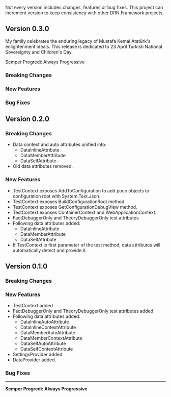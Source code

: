Not every version includes changes, features or bug fixes. This project can increment version to keep consistency with other DRN.Framework projects.

## Version 0.3.0

My family celebrates the enduring legacy of Mustafa Kemal Atatürk's enlightenment ideals. This release is dedicated to 23 April Turkish National Sovereignty and Children's Day.

Semper Progredi: Always Progressive

### Breaking Changes

### New Features

### Bug Fixes

## Version 0.2.0

### Breaking Changes

* Data context and auto attributes unified into:
  * DataInlineAttribute
  * DataMemberAttribute
  * DataSelfAttribute
* Old data attributes removed.

### New Features

* TestContext exposes AddToConfiguration to add poco objects to configuration root with System.Text.Json.
* TestContext exposes BuildConfigurationRoot method.
* TestContext exposes GetConfigurationDebugView method.
* TestContext exposes ContainerContext and WebApplicationContext.
* FactDebuggerOnly and TheoryDebuggerOnly test attributes
* Following data attributes added:
  * DataInlineAttribute
  * DataMemberAttribute
  * DataSelfAttribute
* If TestContext is first parameter of the test method, data attributes will automatically detect and provide it.

## Version 0.1.0

### Breaking Changes

### New Features

* TestContext added
* FactDebuggerOnly and TheoryDebuggerOnly test attributes added
* Following data attributes added:
  * DataInlineAutoAttribute
  * DataInlineContextAttribute
  * DataMemberAutoAttribute
  * DataMemberContextAttribute
  * DataSelfAutoAttribute
  * DataSelfContextAttribute
* SettingsProvider added.
* DataProvider added.

### Bug Fixes

---
**Semper Progredi: Always Progressive**
